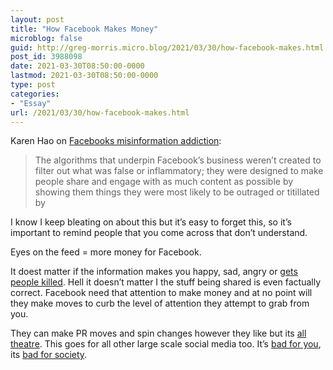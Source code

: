 ```yaml
---
layout: post
title: "How Facebook Makes Money"
microblog: false
guid: http://greg-morris.micro.blog/2021/03/30/how-facebook-makes.html
post_id: 3988098
date: 2021-03-30T08:50:00-0000
lastmod: 2021-03-30T08:50:00-0000
type: post
categories:
- "Essay"
url: /2021/03/30/how-facebook-makes.html
---
```

<!--kg-card-begin: html--><p>Karen Hao on <a href="https://www.technologyreview.com/2021/03/11/1020600/facebook-responsible-ai-misinformation/">Facebooks misinformation addiction</a>:</p>
<blockquote><p>
  The algorithms that underpin Facebook’s business weren’t created to filter out what was false or inflammatory; they were designed to make people share and engage with as much content as possible by showing them things they were most likely to be outraged or titillated by
</p></blockquote>
<p>I know I keep bleating on about this but it’s easy to forget this, so it’s important to remind people that you come across that don’t understand.</p>
<p>Eyes on the feed = more money for Facebook.</p>
<p>It doest matter if the information makes you happy, sad, angry or <a href="https://www.nytimes.com/2018/10/15/technology/myanmar-facebook-genocide.html">gets people killed</a>. Hell it doesn’t matter I the stuff being shared is even factually correct. Facebook need that attention to make money and at no point will they make moves to curb the level of attention they attempt to grab from you.</p>
<p>They can make PR moves and spin changes however they like but its <a href="https://www.wired.com/story/google-floc-age-privacy-theater">all theatre</a>. This goes for all other large scale social media too. It’s <a href="/2020/09/01/the-conscience-of.html">bad for you</a>, its <a href="/2020/09/01/the-trickle-down.html">bad for society</a>.</p>
<!--kg-card-end: html-->

